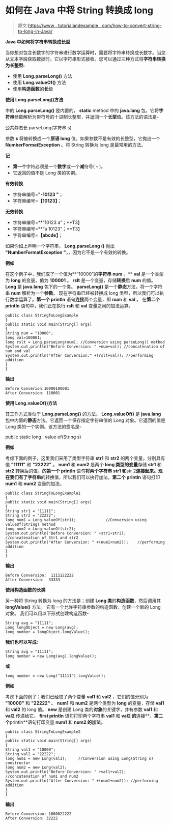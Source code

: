 # 如何在 Java 中将 String 转换成 long

> 原文:[https://www . tutorialandexample . com/how-to-convert-string-to-long-in-Java/](https://www.tutorialandexample.com/how-to-convert-string-to-long-in-java/)

**Java 中如何将字符串转换成长型**

当你想对包含长数字的字符串进行数学运算时，需要将字符串转换成长数字。当您从文本字段获取数据时，它以字符串形式接收。您可以通过三种方式将**字符串转换为长整型:**

*   使用 **Long.parseLong()** 方法
*   使用 **Long.valueOf()** 方法
*   使用**构造函数**的**长**级

**使用 Long.parseLong()方法**

中的 **Long.parseLong()** 是内置的， **static** method 中的 **java.lang** 包。它将**字符串**参数解析为带符号的十进制长整型，并返回一个**长型**值。该方法的语法是-

公共静态长 parseLong(字符串 s)

参数 **s** 将被转换成一个**原语 long** 值。如果参数不是有效的长整型，它抛出一个 **NumberFormatException** 。将 String 转换为 long 是最常用的方法。

**记**

*   **第一个**字符必须是一个**数字**或一个**减**符号( **-** )。
*   它返回的值不是 Long 类的实例。

**有效转换**

*   字符串编号=**"-10123 "**；
*   字符串编号=**【10123】**；

**无效转换**

*   字符串编号=**“10123 a”；**T3】
*   字符串编号=**“a 10123”；**T3】
*   字符串编号=**【abcde】**；

如果你如上声明一个字符串， **Long.parseLong ()** 抛出 **"NumberFormatException "，**，因为它不是一个有效的转换。

**例如**

在这个例子中，我们取了一个值为**“10000”的**字符串** **num** 。** **val** 是一个类型为 **long** 的变量，值为 **100001** 。 **rslt** 是一个变量，存储**转换**后 **num** 的值。 **Long** 是 **java.lang** 包下的一个类。 **parseLong()** 是一个**静态**方法，将一个字符串 **num** 解析为一个**参数**。  现在字符串已经被转换成 long 类型，所以我们可以执行数学运算了。**第一个 println** 语句**连接**两个变量，即 **num** 和 **val** 。  在**第二个 println** 语句中，我们正在执行 **rslt** 和 **val** 变量之间的加法运算。

```
public class StringToLongExample
{
public static void main(String[] args)
{
String num = "10000";
long val=100001;
long rslt = Long.parseLong(num); //Conversion using parseLong() method
System.out.println("Before Conversion: " +num+val); //concatenation of num and val
System.out.println("After Conversion:" +(rslt+val)); //performing addition
}
}
```

**输出**

```
Before Converion:10000100001
After Conversion: 110001
```

**使用 Long.valueOf()方法**

其工作方式类似于 **Long.parseLong()** 的方法。 **Long.valueOf()** 是 **java.lang** 包中内置的**静态**方法。它返回一个保存指定字符串值的 Long 对象。它返回的值是 Long 类的一个实例。该方法的签名是-

public static long . value of(String s)

**例如**

考虑下面的例子，这里我们采用了类型字符串 **str1** 和 **str2** 的两个变量，分别具有值 **"11111"** 和 **"22222"** 。 **num1** 和 **num2** 是两个 **long 类型的变量**存储 **str1** 和 **str2** 转换后的值。**的第一个 println** 语句**将两个字符串 **str1** 和**str 2**连接起来。**现在我们有了**字符串**的转换值，所以我们可以执行加法。**第二个 println** 语句打印 **num1** 和 **num2** 变量的加法。

```
public class StringToLongExample1
{
public static void main(String[] args)
{
String str1 = "11111";
String str2 = "22222";
long num1 = Long.valueOf(str1);             //Conversion using valueOf(String) method
long num2 = Long.valueOf(str2);
System.out.println("Before Conversion: " +str1+str2);       //concatenation of Str1 and str2
System.out.println("After Conversion: " +(num1+num2));    //performing addition
}
}
```

**输出**

```
Before Conversion:  1111122222
After Conversion:  33333
```

**使用构造函数的长类**

另一种将 String 转换为 long 的方法是；创建 **Long 类**的**构造函数**，然后调用其 **longValue()** 方法。 它有一个允许字符串参数的构造函数，创建一个新的 Long 对象。 我们可以用以下形式创建构造函数-

```
String avg = "11111";
Long longObject = new Long(avg);
long number = longObject.longValue();
```

**我们也可以写成:**

```
String avg = "11111";
long number = new Long(avg).longValue();
```

**或**

```
long number = new Long("11111").longValue();
```

**例如**

考虑下面的例子；我们已经取了两个变量 **val1** 和 **val2** ，它们的值分别为 **"10000"** 和 **"22222"** 。 **num1** 和 **num2** 是两个类型为 **long** 的变量，存储 **val1** 和 **val2** 的 long 值。 **new** 是创建 Long 类的**对象**的关键字，并有参数 **val1** 和 **val2** 传递给它。 **first println** 语句打印两个字符串 **val1** 和 **val2 的**连接**。**第二个**println**语句打印变量 **num1** 和 **num2 的加法。**

```
public class StringToLongExample2
{
public static void main(String[] args)
{
String val1 = "10000";
String val2 = "22222";
long num1 = new Long(val1);     //Conversion using Long(String s) constructor
long num2 = new Long(val2);
System.out.println("Before Conversion: " +val1+val2);    //concatenation of num1 and num2
System.out.println("After Conversion: " +(num1+num2)); //performing addition
}
}
```

**输出**

```
Before Conversion: 1000022222
After Conversion: 32222
```